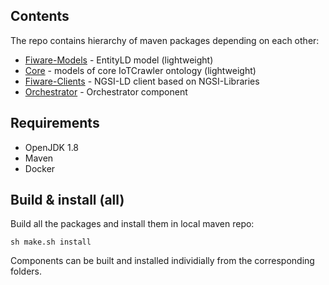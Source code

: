 ## Contents

The repo contains hierarchy of maven packages depending on each other:
* [Fiware-Models](com.agtinternational.iotcrawler.fiware-models) - EntityLD model (lightweight)
* [Core](com.agtinternational.iotcrawler.core) - models of core IoTCrawler ontology (lightweight)
* [Fiware-Clients](com.agtinternational.iotcrawler.fiware-clients) - NGSI-LD client based on NGSI-Libraries
* [Orchestrator](com.agtinternational.iotcrawler.fiware-clients) - Orchestrator component

## Requirements

* OpenJDK 1.8
* Maven
* Docker


## Build & install (all)

Build all the packages and install them in local maven repo:

```
sh make.sh install
```

Components can be built and installed individially from the corresponding folders. 